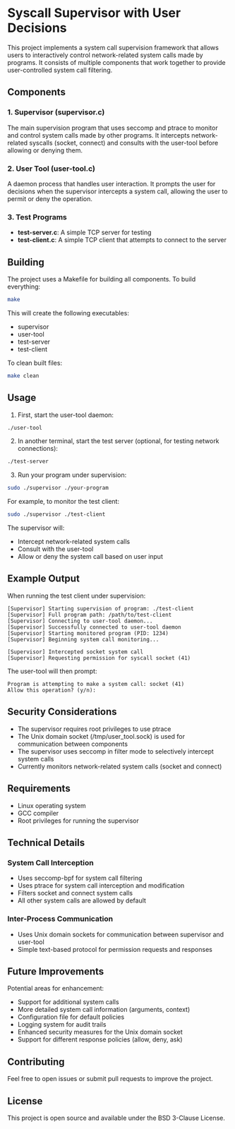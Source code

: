 # Syscall Supervisor with User Decisions

This project implements a system call supervision framework that allows users to interactively control network-related system calls made by programs. It consists of multiple components that work together to provide user-controlled system call filtering.

## Components

### 1. Supervisor (supervisor.c)
The main supervision program that uses seccomp and ptrace to monitor and control system calls made by other programs. It intercepts network-related syscalls (socket, connect) and consults with the user-tool before allowing or denying them.

### 2. User Tool (user-tool.c)
A daemon process that handles user interaction. It prompts the user for decisions when the supervisor intercepts a system call, allowing the user to permit or deny the operation.

### 3. Test Programs
- **test-server.c**: A simple TCP server for testing
- **test-client.c**: A simple TCP client that attempts to connect to the server

## Building

The project uses a Makefile for building all components. To build everything:

```bash
make
```

This will create the following executables:
- supervisor
- user-tool
- test-server
- test-client

To clean built files:
```bash
make clean
```

## Usage

1. First, start the user-tool daemon:
```bash
./user-tool
```

2. In another terminal, start the test server (optional, for testing network connections):
```bash
./test-server
```

3. Run your program under supervision:
```bash
sudo ./supervisor ./your-program
```

For example, to monitor the test client:
```bash
sudo ./supervisor ./test-client
```

The supervisor will:
- Intercept network-related system calls
- Consult with the user-tool
- Allow or deny the system call based on user input

## Example Output

When running the test client under supervision:

```
[Supervisor] Starting supervision of program: ./test-client
[Supervisor] Full program path: /path/to/test-client
[Supervisor] Connecting to user-tool daemon...
[Supervisor] Successfully connected to user-tool daemon
[Supervisor] Starting monitored program (PID: 1234)
[Supervisor] Beginning system call monitoring...

[Supervisor] Intercepted socket system call
[Supervisor] Requesting permission for syscall socket (41)
```

The user-tool will then prompt:
```
Program is attempting to make a system call: socket (41)
Allow this operation? (y/n):
```

## Security Considerations

- The supervisor requires root privileges to use ptrace
- The Unix domain socket (/tmp/user_tool.sock) is used for communication between components
- The supervisor uses seccomp in filter mode to selectively intercept system calls
- Currently monitors network-related system calls (socket and connect)

## Requirements

- Linux operating system
- GCC compiler
- Root privileges for running the supervisor

## Technical Details

### System Call Interception
- Uses seccomp-bpf for system call filtering
- Uses ptrace for system call interception and modification
- Filters socket and connect system calls
- All other system calls are allowed by default

### Inter-Process Communication
- Uses Unix domain sockets for communication between supervisor and user-tool
- Simple text-based protocol for permission requests and responses

## Future Improvements

Potential areas for enhancement:
- Support for additional system calls
- More detailed system call information (arguments, context)
- Configuration file for default policies
- Logging system for audit trails
- Enhanced security measures for the Unix domain socket
- Support for different response policies (allow, deny, ask)

## Contributing

Feel free to open issues or submit pull requests to improve the project.

## License

This project is open source and available under the BSD 3-Clause License.
